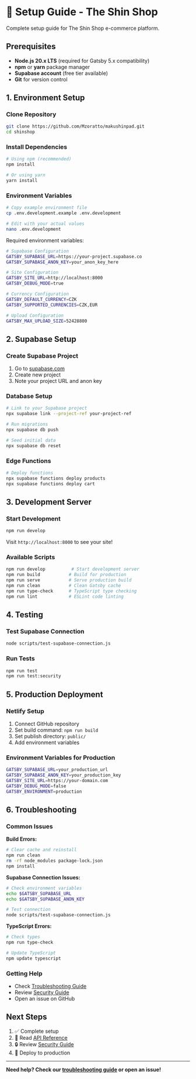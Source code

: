 # 🚀 Setup Guide - The Shin Shop

Complete setup guide for The Shin Shop e-commerce platform.

## Prerequisites

- **Node.js 20.x LTS** (required for Gatsby 5.x compatibility)
- **npm** or **yarn** package manager
- **Supabase account** (free tier available)
- **Git** for version control

## 1. Environment Setup

### Clone Repository
```bash
git clone https://github.com/Mzoratto/makushinpad.git
cd shinshop
```

### Install Dependencies
```bash
# Using npm (recommended)
npm install

# Or using yarn
yarn install
```

### Environment Variables
```bash
# Copy example environment file
cp .env.development.example .env.development

# Edit with your actual values
nano .env.development
```

Required environment variables:
```bash
# Supabase Configuration
GATSBY_SUPABASE_URL=https://your-project.supabase.co
GATSBY_SUPABASE_ANON_KEY=your_anon_key_here

# Site Configuration
GATSBY_SITE_URL=http://localhost:8000
GATSBY_DEBUG_MODE=true

# Currency Configuration
GATSBY_DEFAULT_CURRENCY=CZK
GATSBY_SUPPORTED_CURRENCIES=CZK,EUR

# Upload Configuration
GATSBY_MAX_UPLOAD_SIZE=52428800
```

## 2. Supabase Setup

### Create Supabase Project
1. Go to [supabase.com](https://supabase.com)
2. Create new project
3. Note your project URL and anon key

### Database Setup
```bash
# Link to your Supabase project
npx supabase link --project-ref your-project-ref

# Run migrations
npx supabase db push

# Seed initial data
npx supabase db reset
```

### Edge Functions
```bash
# Deploy functions
npx supabase functions deploy products
npx supabase functions deploy cart
```

## 3. Development Server

### Start Development
```bash
npm run develop
```

Visit `http://localhost:8000` to see your site!

### Available Scripts
```bash
npm run develop          # Start development server
npm run build           # Build for production
npm run serve           # Serve production build
npm run clean           # Clean Gatsby cache
npm run type-check      # TypeScript type checking
npm run lint            # ESLint code linting
```

## 4. Testing

### Test Supabase Connection
```bash
node scripts/test-supabase-connection.js
```

### Run Tests
```bash
npm run test
npm run test:security
```

## 5. Production Deployment

### Netlify Setup
1. Connect GitHub repository
2. Set build command: `npm run build`
3. Set publish directory: `public/`
4. Add environment variables

### Environment Variables for Production
```bash
GATSBY_SUPABASE_URL=your_production_url
GATSBY_SUPABASE_ANON_KEY=your_production_key
GATSBY_SITE_URL=https://your-domain.com
GATSBY_DEBUG_MODE=false
GATSBY_ENVIRONMENT=production
```

## 6. Troubleshooting

### Common Issues

**Build Errors:**
```bash
# Clear cache and reinstall
npm run clean
rm -rf node_modules package-lock.json
npm install
```

**Supabase Connection Issues:**
```bash
# Check environment variables
echo $GATSBY_SUPABASE_URL
echo $GATSBY_SUPABASE_ANON_KEY

# Test connection
node scripts/test-supabase-connection.js
```

**TypeScript Errors:**
```bash
# Check types
npm run type-check

# Update TypeScript
npm update typescript
```

### Getting Help

- Check [Troubleshooting Guide](../guides/TROUBLESHOOTING.md)
- Review [Security Guide](../SECURITY_GUIDE.md)
- Open an issue on GitHub

## Next Steps

1. ✅ Complete setup
2. 📖 Read [API Reference](../reference/API_REFERENCE.md)
3. 🔒 Review [Security Guide](../SECURITY_GUIDE.md)
4. 🚀 Deploy to production

---

**Need help? Check our [troubleshooting guide](../guides/TROUBLESHOOTING.md) or open an issue!**
